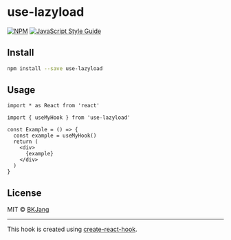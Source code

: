 # use-lazyload

> 

[![NPM](https://img.shields.io/npm/v/use-lazyload.svg)](https://www.npmjs.com/package/use-lazyload) [![JavaScript Style Guide](https://img.shields.io/badge/code_style-standard-brightgreen.svg)](https://standardjs.com)

## Install

```bash
npm install --save use-lazyload
```

## Usage

```tsx
import * as React from 'react'

import { useMyHook } from 'use-lazyload'

const Example = () => {
  const example = useMyHook()
  return (
    <div>
      {example}
    </div>
  )
}
```

## License

MIT © [BKJang](https://github.com/BKJang)

---

This hook is created using [create-react-hook](https://github.com/hermanya/create-react-hook).
